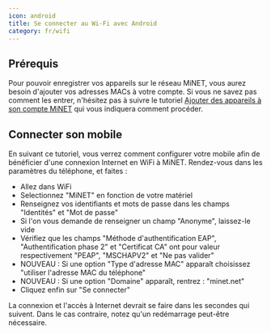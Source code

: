 ```yaml
---
icon: android
title: Se connecter au Wi-Fi avec Android
category: fr/wifi
---
```


## Prérequis

Pour pouvoir enregistrer vos appareils sur le réseau MiNET, vous aurez besoin d'ajouter vos adresses MACs à votre compte. Si vous ne savez pas comment les entrer, n'hésitez pas à suivre le tutoriel [Ajouter des appareils à son compte MiNET](/fr/tutoriels/ajouter-des-appareils) qui vous indiquera comment procéder.

## Connecter son mobile

En suivant ce tutoriel, vous verrez comment configurer votre mobile afin de bénéficier d'une connexion Internet en WiFi à MiNET. Rendez-vous dans les paramètres du téléphone, et faites :

- Allez dans WiFi
- Selectionnez "MiNET" en fonction de votre matériel
- Renseignez vos identifiants et mots de passe dans les champs "Identités" et "Mot de passe"
- Si l'on vous demande de renseigner un champ "Anonyme", laissez-le vide
- Vérifiez que les champs "Méthode d'authentification EAP", "Authentification phase 2" et "Certificat CA" ont pour valeur respectivement "PEAP", "MSCHAPV2" et "Ne pas valider"
- NOUVEAU : Si une option "Type d'adresse MAC" apparaît choisissez "utiliser l'adresse MAC du téléphone"
- NOUVEAU : Si une option "Domaine" apparaît, rentrez : "minet.net"
- Cliquez enfin sur "Se connecter"

La connexion et l'accès à Internet devrait se faire dans les secondes qui suivent. Dans le cas contraire, notez qu'un redémarrage peut-être nécessaire.